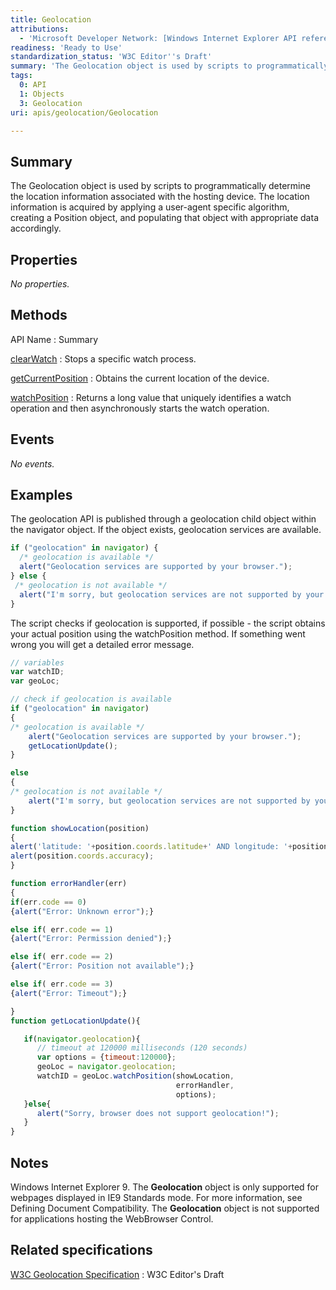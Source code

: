 ```yaml
---
title: Geolocation
attributions:
  - 'Microsoft Developer Network: [Windows Internet Explorer API reference Article](http://msdn.microsoft.com/en-us/library/ie/hh828809%28v=vs.85%29.aspx)'
readiness: 'Ready to Use'
standardization_status: 'W3C Editor''s Draft'
summary: 'The Geolocation object is used by scripts to programmatically determine the location information associated with the hosting device. The location information is acquired by applying a user-agent specific algorithm, creating a Position object, and populating that object with appropriate data accordingly.'
tags:
  0: API
  1: Objects
  3: Geolocation
uri: apis/geolocation/Geolocation

---
```

## Summary

The Geolocation object is used by scripts to programmatically determine the location information associated with the hosting device. The location information is acquired by applying a user-agent specific algorithm, creating a Position object, and populating that object with appropriate data accordingly.

## Properties

*No properties.*

## Methods

API Name
:   Summary

[clearWatch](/apis/geolocation/Geolocation/clearWatch)
:   Stops a specific watch process.

[getCurrentPosition](/apis/geolocation/Geolocation/getCurrentPosition)
:   Obtains the current location of the device.

[watchPosition](/apis/geolocation/Geolocation/watchPosition)
:   Returns a long value that uniquely identifies a watch operation and then asynchronously starts the watch operation.

## Events

*No events.*

## Examples

The geolocation API is published through a geolocation child object within the navigator object. If the object exists, geolocation services are available.

``` js
if ("geolocation" in navigator) {
  /* geolocation is available */
  alert("Geolocation services are supported by your browser.");
} else {
 /* geolocation is not available */
  alert("I'm sorry, but geolocation services are not supported by your browser.");
}
```

The script checks if geolocation is supported, if possible - the script obtains your actual position using the watchPosition method. If something went wrong you will get a detailed error message.

``` js
// variables
var watchID;
var geoLoc;

// check if geolocation is available
if ("geolocation" in navigator)
{
/* geolocation is available */
    alert("Geolocation services are supported by your browser.");
    getLocationUpdate();
}

else
{
/* geolocation is not available */
    alert("I'm sorry, but geolocation services are not supported by your browser.");
}

function showLocation(position)
{
alert('latitude: '+position.coords.latitude+' AND longitude: '+position.coords.longitude);
alert(position.coords.accuracy);
}

function errorHandler(err)
{
if(err.code == 0)
{alert("Error: Unknown error");}

else if( err.code == 1)
{alert("Error: Permission denied");}

else if( err.code == 2)
{alert("Error: Position not available");}

else if( err.code == 3)
{alert("Error: Timeout");}

}
function getLocationUpdate(){

   if(navigator.geolocation){
      // timeout at 120000 milliseconds (120 seconds)
      var options = {timeout:120000};
      geoLoc = navigator.geolocation;
      watchID = geoLoc.watchPosition(showLocation,
                                     errorHandler,
                                     options);
   }else{
      alert("Sorry, browser does not support geolocation!");
   }
}
```

## Notes

Windows Internet Explorer 9. The **Geolocation** object is only supported for webpages displayed in IE9 Standards mode. For more information, see Defining Document Compatibility. The **Geolocation** object is not supported for applications hosting the WebBrowser Control.

## Related specifications

[W3C Geolocation Specification](http://dev.w3.org/geo/api/spec-source.html)
:   W3C Editor's Draft
